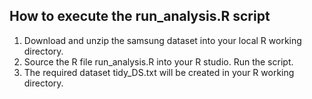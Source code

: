## How to execute the run_analysis.R script

1) Download and unzip the samsung dataset into your local R working directory.
2) Source the R file run_analysis.R into your R studio. Run the script. 
3) The required dataset tidy_DS.txt will be created in your R working directory.
